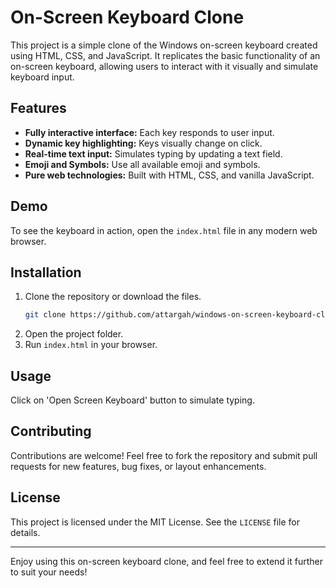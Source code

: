# On-Screen Keyboard Clone

This project is a simple clone of the Windows on-screen keyboard created using HTML, CSS, and JavaScript. It replicates the basic functionality of an on-screen keyboard, allowing users to interact with it visually and simulate keyboard input.

## Features

- **Fully interactive interface:** Each key responds to user input.
- **Dynamic key highlighting:** Keys visually change on click.
- **Real-time text input:** Simulates typing by updating a text field.
- **Emoji and Symbols:** Use all available emoji and symbols.
- **Pure web technologies:** Built with HTML, CSS, and vanilla JavaScript.

## Demo

To see the keyboard in action, open the `index.html` file in any modern web browser.

## Installation

1. Clone the repository or download the files.
   ```bash
   git clone https://github.com/attargah/windows-on-screen-keyboard-clone.git
   ```
2. Open the project folder.
3. Run `index.html` in your browser.

## Usage

Click on 'Open Screen Keyboard' button to simulate typing.

## Contributing

Contributions are welcome! Feel free to fork the repository and submit pull requests for new features, bug fixes, or layout enhancements.

## License

This project is licensed under the MIT License. See the `LICENSE` file for details.

---

Enjoy using this on-screen keyboard clone, and feel free to extend it further to suit your needs!

